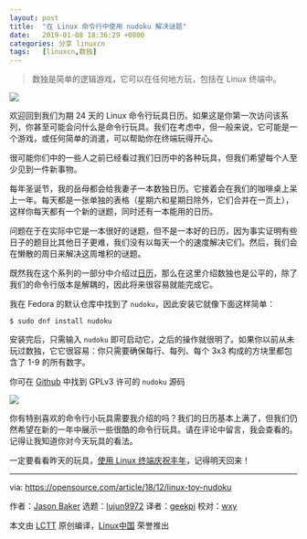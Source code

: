 ```yaml
---
layout: post
title:	"在 Linux 命令行中使用 nudoku 解决谜题"
date:	2019-01-08 18:36:29 +0800 
categories:	分享 linuxcn 
tags:	[linuxcn,数独]
---
```




> 
> 数独是简单的逻辑游戏，它可以在任何地方玩，包括在 Linux 终端中。
> 
> 
> 


![](/Asserts/Images//attachment/album/201901/08/183631eapvfqcd662vbpee.png)


欢迎回到我们为期 24 天的 Linux 命令行玩具日历。如果这是你第一次访问该系列，你甚至可能会问什么是命令行玩具。我们在考虑中，但一般来说，它可能是一个游戏，或任何简单的消遣，可以帮助你在终端玩得开心。


很可能你们中的一些人之前已经看过我们日历中的各种玩具，但我们希望每个人至少见到一件新事物。


每年圣诞节，我的岳母都会给我妻子一本数独日历。它接着会在我们的咖啡桌上呆上一年。每天都是一张单独的表格（星期六和星期日除外，它们合并在一页上），这样你每天都有一个新的谜题，同时还有一本能用的日历。


问题在于在实际中它是一本很好的谜题，但不是一本好的日历，因为事实证明有些日子的题目比其他日子更难，我们没有以每天一个的速度解决它们。然后，我们会在懒散的周日来解决这周堆积的谜题。


既然我在这个系列的一部分中介绍过[日历](https://opensource.com/article/18/12/linux-toy-cal)，那么在这里介绍数独也是公平的，除了我们的命令行版本是解耦的，因此将来很容易就能完成它。


我在 Fedora 的默认仓库中找到了 `nudoku`，因此安装它就像下面这样简单：



```
$ sudo dnf install nudoku
```

安装完后，只需输入 `nudoku` 即可启动它，之后的操作就很明了。如果你以前从未玩过数独，它它很容易：你只需要确保每行、每列、每个 3x3 构成的方块里都包含了 1-9 的所有数字。


你可在 [Github](https://github.com/jubalh/nudoku) 中找到 GPLv3 许可的 `nudoku` 源码


![](/Asserts/Images//attachment/album/201901/08/183633yzeinismsincfs7y.gif)


你有特别喜欢的命令行小玩具需要我介绍的吗？我们的日历基本上满了，但我们仍然希望在新的一年中展示一些很酷的命令行玩具。请在评论中留言，我会查看的。记得让我知道你对今天玩具的看法。


一定要看看昨天的玩具，[使用 Linux 终端庆祝丰年](https://opensource.com/article/18/12/linux-toy-figlet)，记得明天回来！




---


via: <https://opensource.com/article/18/12/linux-toy-nudoku>


作者：[Jason Baker](https://opensource.com/users/jason-baker) 选题：[lujun9972](https://github.com/lujun9972) 译者：[geekpi](https://github.com/geekpi) 校对：[wxy](https://github.com/wxy)


本文由 [LCTT](https://github.com/LCTT/TranslateProject) 原创编译，[Linux中国](https://linux.cn/) 荣誉推出
